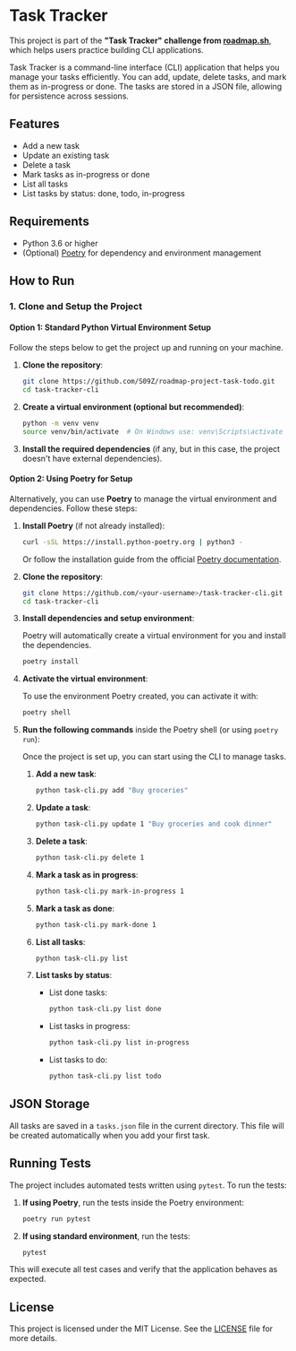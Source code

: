 # Task Tracker

This project is part of the **"Task Tracker" challenge from [roadmap.sh](https://roadmap.sh/projects/task-tracker)**, which helps users practice building CLI applications.

Task Tracker is a command-line interface (CLI) application that helps you manage your tasks efficiently. You can add, update, delete tasks, and mark them as in-progress or done. The tasks are stored in a JSON file, allowing for persistence across sessions.

## Features

- Add a new task
- Update an existing task
- Delete a task
- Mark tasks as in-progress or done
- List all tasks
- List tasks by status: done, todo, in-progress

## Requirements

- Python 3.6 or higher
- (Optional) [Poetry](https://python-poetry.org/) for dependency and environment management

## How to Run

### 1. Clone and Setup the Project

#### Option 1: Standard Python Virtual Environment Setup

Follow the steps below to get the project up and running on your machine.

1. **Clone the repository**:

    ```bash
    git clone https://github.com/S09Z/roadmap-project-task-todo.git
    cd task-tracker-cli
    ```

2. **Create a virtual environment (optional but recommended)**:

    ```bash
    python -m venv venv
    source venv/bin/activate  # On Windows use: venv\Scripts\activate
    ```

3. **Install the required dependencies** (if any, but in this case, the project doesn't have external dependencies).

#### Option 2: Using Poetry for Setup

Alternatively, you can use **Poetry** to manage the virtual environment and dependencies. Follow these steps:

1. **Install Poetry** (if not already installed):

    ```bash
    curl -sSL https://install.python-poetry.org | python3 -
    ```

    Or follow the installation guide from the official [Poetry documentation](https://python-poetry.org/docs/#installation).

2. **Clone the repository**:

    ```bash
    git clone https://github.com/<your-username>/task-tracker-cli.git
    cd task-tracker-cli
    ```

3. **Install dependencies and setup environment**:

    Poetry will automatically create a virtual environment for you and install the dependencies.

    ```bash
    poetry install
    ```

4. **Activate the virtual environment**:

    To use the environment Poetry created, you can activate it with:

    ```bash
    poetry shell
    ```

5. **Run the following commands** inside the Poetry shell (or using `poetry run`):

    Once the project is set up, you can start using the CLI to manage tasks.

    1. **Add a new task**:

        ```bash
        python task-cli.py add "Buy groceries"
        ```

    2. **Update a task**:

        ```bash
        python task-cli.py update 1 "Buy groceries and cook dinner"
        ```

    3. **Delete a task**:

        ```bash
        python task-cli.py delete 1
        ```

    4. **Mark a task as in progress**:

        ```bash
        python task-cli.py mark-in-progress 1
        ```

    5. **Mark a task as done**:

        ```bash
        python task-cli.py mark-done 1
        ```

    6. **List all tasks**:

        ```bash
        python task-cli.py list
        ```

    7. **List tasks by status**:

        - List done tasks:
          ```bash
          python task-cli.py list done
          ```

        - List tasks in progress:
          ```bash
          python task-cli.py list in-progress
          ```

        - List tasks to do:
          ```bash
          python task-cli.py list todo
          ```

## JSON Storage

All tasks are saved in a `tasks.json` file in the current directory. This file will be created automatically when you add your first task.

## Running Tests

The project includes automated tests written using `pytest`. To run the tests:

1. **If using Poetry**, run the tests inside the Poetry environment:

    ```bash
    poetry run pytest
    ```

2. **If using standard environment**, run the tests:

    ```bash
    pytest
    ```

This will execute all test cases and verify that the application behaves as expected.

## License

This project is licensed under the MIT License. See the [LICENSE](LICENSE) file for more details.
